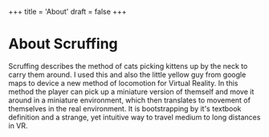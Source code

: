 +++
title = 'About'
draft = false
+++

# About Scruffing
Scruffing describes the method of cats picking kittens up by the neck to carry them around. I used this and also the little yellow guy from google maps to device a new method of locomotion for Virtual Reality. In this method the player can pick up a miniature version of themself and move it around in a miniature environment, which then translates to movement of themselves in the real environment. It is bootstrapping by it's textbook definition and a strange, yet intuitive way to travel medium to long distances in VR.